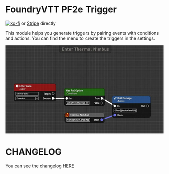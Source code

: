 # FoundryVTT PF2e Trigger

[![ko-fi](https://ko-fi.com/img/githubbutton_sm.svg)](https://ko-fi.com/K3K6M2V13) or [Stripe](https://buy.stripe.com/cN23dy0hd0gW5nq3cc) directly

This module helps you generate triggers by pairing events with conditions and actions. You can find the menu to create the triggers in the settings.

![](./images/blueprint.webp)

<!-- # WIKI

You can find all the details about this module in its [WIKI](https://github.com/reonZ/pf2e-trigger/wiki) -->

# CHANGELOG

You can see the changelog [HERE](https://github.com/reonZ/pf2e-trigger/blob/master/CHANGELOG.md)
